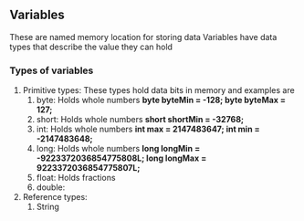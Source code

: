## Variables
These are named memory location for storing data
Variables have data types that describe the value they can hold

### Types of variables
1. Primitive types: These types hold data bits in memory and examples are 
   1. byte: Holds whole numbers **byte byteMin = -128; byte byteMax = 127;**
   2. short: Holds whole numbers **short shortMin = -32768;**
   3. int: Holds whole numbers **int max = 2147483647; int min = -2147483648;**
   4. long: Holds whole numbers **long longMin = -9223372036854775808L; long longMax = 9223372036854775807L;**
   5. float: Holds fractions
   6. double:
2. Reference types:
   1. String
